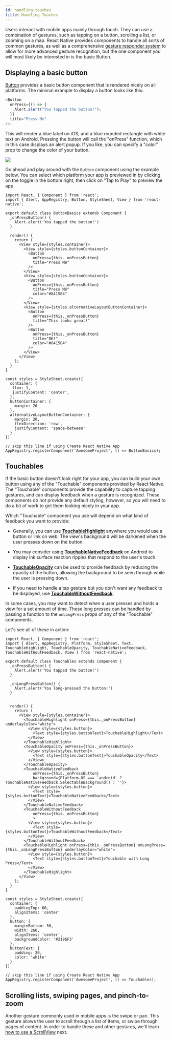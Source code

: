 ```yaml
---
id: handling-touches
title: Handling Touches
---
```


Users interact with mobile apps mainly through touch. They can use a combination
of gestures, such as tapping on a button, scrolling a list, or zooming on a map.
React Native provides components to handle all sorts of common gestures, as well
as a comprehensive [gesture responder system](gesture-responder-system.md) to
allow for more advanced gesture recognition, but the one component you will most
likely be interested in is the basic Button.

## Displaying a basic button

[Button](button.md) provides a basic button component that is rendered nicely on
all platforms. The minimal example to display a button looks like this:

```javascript
<Button
  onPress={() => {
    Alert.alert("You tapped the button!");
  }}
  title="Press Me"
/>;
```

This will render a blue label on iOS, and a blue rounded rectangle with white
text on Android. Pressing the button will call the "onPress" function, which in
this case displays an alert popup. If you like, you can specify a "color" prop
to change the color of your button.

![](/react-native/docs/assets/Button.png)

Go ahead and play around with the `Button` component using the example below.
You can select which platform your app is previewed in by clicking on the toggle
in the bottom right, then click on "Tap to Play" to preview the app.

```SnackPlayer name=Button%20Basics
import React, { Component } from 'react';
import { Alert, AppRegistry, Button, StyleSheet, View } from 'react-native';

export default class ButtonBasics extends Component {
  _onPressButton() {
    Alert.alert('You tapped the button!')
  }

  render() {
    return (
      <View style={styles.container}>
        <View style={styles.buttonContainer}>
          <Button
            onPress={this._onPressButton}
            title="Press Me"
          />
        </View>
        <View style={styles.buttonContainer}>
          <Button
            onPress={this._onPressButton}
            title="Press Me"
            color="#841584"
          />
        </View>
        <View style={styles.alternativeLayoutButtonContainer}>
          <Button
            onPress={this._onPressButton}
            title="This looks great!"
          />
          <Button
            onPress={this._onPressButton}
            title="OK!"
            color="#841584"
          />
        </View>
      </View>
    );
  }
}

const styles = StyleSheet.create({
  container: {
   flex: 1,
   justifyContent: 'center',
  },
  buttonContainer: {
    margin: 20
  },
  alternativeLayoutButtonContainer: {
    margin: 20,
    flexDirection: 'row',
    justifyContent: 'space-between'
  }
})

// skip this line if using Create React Native App
AppRegistry.registerComponent('AwesomeProject', () => ButtonBasics);
```

## Touchables

If the basic button doesn't look right for your app, you can build your own
button using any of the "Touchable" components provided by React Native. The
"Touchable" components provide the capability to capture tapping gestures, and
can display feedback when a gesture is recognized. These components do not
provide any default styling, however, so you will need to do a bit of work to
get them looking nicely in your app.

Which "Touchable" component you use will depend on what kind of feedback you
want to provide:

* Generally, you can use [**TouchableHighlight**](touchablehighlight.md)
  anywhere you would use a button or link on web. The view's background will be
  darkened when the user presses down on the button.

* You may consider using
  [**TouchableNativeFeedback**](touchablenativefeedback.md) on Android to
  display ink surface reaction ripples that respond to the user's touch.

* [**TouchableOpacity**](touchableopacity.md) can be used to provide feedback by
  reducing the opacity of the button, allowing the background to be seen through
  while the user is pressing down.

* If you need to handle a tap gesture but you don't want any feedback to be
  displayed, use [**TouchableWithoutFeedback**](touchablewithoutfeedback.md).

In some cases, you may want to detect when a user presses and holds a view for a
set amount of time. These long presses can be handled by passing a function to
the `onLongPress` props of any of the "Touchable" components.

Let's see all of these in action:

```SnackPlayer platform=android&name=Touchables
import React, { Component } from 'react';
import { Alert, AppRegistry, Platform, StyleSheet, Text, TouchableHighlight, TouchableOpacity, TouchableNativeFeedback, TouchableWithoutFeedback, View } from 'react-native';

export default class Touchables extends Component {
  _onPressButton() {
    Alert.alert('You tapped the button!')
  }

  _onLongPressButton() {
    Alert.alert('You long-pressed the button!')
  }


  render() {
    return (
      <View style={styles.container}>
        <TouchableHighlight onPress={this._onPressButton} underlayColor="white">
          <View style={styles.button}>
            <Text style={styles.buttonText}>TouchableHighlight</Text>
          </View>
        </TouchableHighlight>
        <TouchableOpacity onPress={this._onPressButton}>
          <View style={styles.button}>
            <Text style={styles.buttonText}>TouchableOpacity</Text>
          </View>
        </TouchableOpacity>
        <TouchableNativeFeedback
            onPress={this._onPressButton}
            background={Platform.OS === 'android' ? TouchableNativeFeedback.SelectableBackground() : ''}>
          <View style={styles.button}>
            <Text style={styles.buttonText}>TouchableNativeFeedback</Text>
          </View>
        </TouchableNativeFeedback>
        <TouchableWithoutFeedback
            onPress={this._onPressButton}
            >
          <View style={styles.button}>
            <Text style={styles.buttonText}>TouchableWithoutFeedback</Text>
          </View>
        </TouchableWithoutFeedback>
        <TouchableHighlight onPress={this._onPressButton} onLongPress={this._onLongPressButton} underlayColor="white">
          <View style={styles.button}>
            <Text style={styles.buttonText}>Touchable with Long Press</Text>
          </View>
        </TouchableHighlight>
      </View>
    );
  }
}

const styles = StyleSheet.create({
  container: {
    paddingTop: 60,
    alignItems: 'center'
  },
  button: {
    marginBottom: 30,
    width: 260,
    alignItems: 'center',
    backgroundColor: '#2196F3'
  },
  buttonText: {
    padding: 20,
    color: 'white'
  }
})

// skip this line if using Create React Native App
AppRegistry.registerComponent('AwesomeProject', () => Touchables);
```

## Scrolling lists, swiping pages, and pinch-to-zoom

Another gesture commonly used in mobile apps is the swipe or pan. This gesture
allows the user to scroll through a list of items, or swipe through pages of
content. In order to handle these and other gestures, we'll learn
[how to use a ScrollView](using-a-scrollview.md) next.
